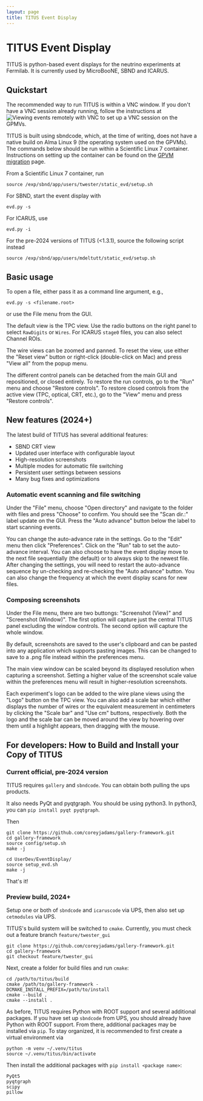 ```yaml
---
layout: page
title: TITUS Event Display
---
```



# TITUS Event Display

TITUS is python-based event displays for the neutrino experiments at Fermilab.
It is currently used by MicroBooNE, SBND and ICARUS.


## Quickstart

The recommended way to run TITUS is within a VNC window. If you don't have a
VNC session already running, follow the instructions at
![Viewing events remotely with VNC](Viewing_events_remotely_with_VNC) to set up
a VNC session on the GPMVs.

TITUS is built using sbndcode, which, at the time of writing, does not have a
native build on Alma Linux 9 (the operating system used on the GPVMs). The
commands below should be run within a Scientific Linux 7 container.
Instructions on setting up the container can be found on the
[GPVM migration](https://sbnsoftware.github.io/GPVM_migration) page.

From a Scientific Linux 7 container, run

    source /exp/sbnd/app/users/twester/static_evd/setup.sh

For SBND, start the event display with

    evd.py -s

For ICARUS, use

    evd.py -i

For the pre-2024 versions of TITUS (<1.3.1), source the following script instead

    source /exp/sbnd/app/users/mdeltutt/static_evd/setup.sh

## Basic usage

To open a file, either pass it as a command line argument, e.g.,

    evd.py -s <filename.root>

or use the File menu from the GUI.

The default view is the TPC view. Use the radio buttons on the right panel to select `RawDigits` or `Wires`. For ICARUS `stage0` files, you can also select Channel ROIs.

The wire views can be zoomed and panned. To reset the view, use either the "Reset view" button or right-click (double-click on Mac) and press "View all" from the popup menu.

The different control panels can be detached from the main GUI and repositioned, or closed entirely. To restore the run controls, go to the "Run" menu and choose "Restore controls". To restore closed controls from the active view (TPC, optical, CRT, etc.), go to the "View" menu and press "Restore controls". 

## New features (2024+)

The latest build of TITUS has several additional features:

 - SBND CRT view
 - Updated user interface with configurable layout
 - High-resolution screenshots
 - Multiple modes for automatic file switching
 - Persistent user settings between sessions
 - Many bug fixes and optimizations

### Automatic event scanning and file switching

Under the "File" menu, choose "Open directory" and navigate to the folder with files and press "Choose" to confirm. You should see the "Scan dir.:" label update on the GUI. Press the "Auto advance" button below the label to start scanning events.

You can change the auto-advance rate in the settings. Go to the "Edit" menu then click "Preferences". Click on the "Run" tab to set the auto-advance interval. You can also choose to have the event display move to the next file sequentially (the default) or to always skip to the newest file. After changing the settings, you will need to restart the auto-advance sequence by un-checking and re-checking the "Auto advance" button. You can also change the frequency at which the event display scans for new files.

### Composing screenshots

Under the File menu, there are two buttongs: "Screenshot (View)" and "Screenshot (Window)". The first option will capture just the central TITUS panel excluding the window controls. The second option will capture the whole window.

By default, screenshots are saved to the user's clipboard and can be pasted into any application which supports pasting images. This can be changed to save to a .png file instead within the preferences menu.

The main view window can be scaled beyond its displayed resolution when capturing a screenshot. Setting a higher value of the screenshot scale value within the preferences menu will result in higher-resolution screenshots.

Each experiment's logo can be added to the wire plane views using the "Logo" button on the TPC view. You can also add a scale bar which either displays the number of wires or the equivalent measurement in centimeters by clicking the "Scale bar" and "Use cm" buttons, respectively. Both the logo and the scale bar can be moved around the view by hovering over them until a highlight appears, then dragging with the mouse.

## For developers: How to Build and Install your Copy of TITUS

### Current official, pre-2024 version

TITUS requires `gallery` and `sbndcode`. You can obtain both pulling the
ups products.

It also needs PyQt and pyqtgraph. You should be using python3. In
python3, you can `pip install pyqt pyqtgraph`.

Then

    git clone https://github.com/coreyjadams/gallery-framework.git
    cd gallery-framework
    source config/setup.sh
    make -j

    cd UserDev/EventDisplay/
    source setup_evd.sh
    make -j

That\'s it!


### Preview build, 2024+

Setup one or both of `sbndcode` and `icaruscode` via UPS, then also set up `cetmodules` via UPS.

TITUS's build system will be switched to `cmake`. Currently, you must check out a feature branch `feature/twester_gui`

    git clone https://github.com/coreyjadams/gallery-framework.git
    cd gallery-framework
    git checkout feature/twester_gui


Next, create a folder for build files and run `cmake`:

    cd /path/to/titus/build
    cmake /path/to/gallery-framework -DCMAKE_INSTALL_PREFIX=/path/to/install
    cmake --build .
    cmake --install .


As before, TITUS requires Python with ROOT support and several additional packages. If you have set up `sbndcode` from UPS, you should already have Python with ROOT support. From there, additional packages may be installed via `pip`. To stay organized, it is recommended to first create a virtual environment via

    python -m venv ~/.venv/titus
    source ~/.venv/titus/bin/activate


Then install the additional packages with `pip install <package name>`:

    PyQt5
    pyqtgraph
    scipy
    pillow
